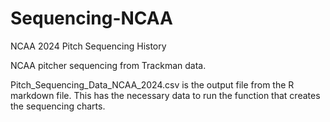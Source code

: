 # Sequencing-NCAA
NCAA 2024 Pitch Sequencing History

NCAA pitcher sequencing from Trackman data.

Pitch_Sequencing_Data_NCAA_2024.csv is the output file from the R markdown file. This has the necessary data to run the function that creates the sequencing charts.
